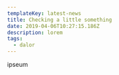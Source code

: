 ```yaml
---
templateKey: latest-news
title: Checking a little something
date: 2019-04-06T10:27:15.186Z
description: lorem
tags:
  - dalor
---
```

ipseum

